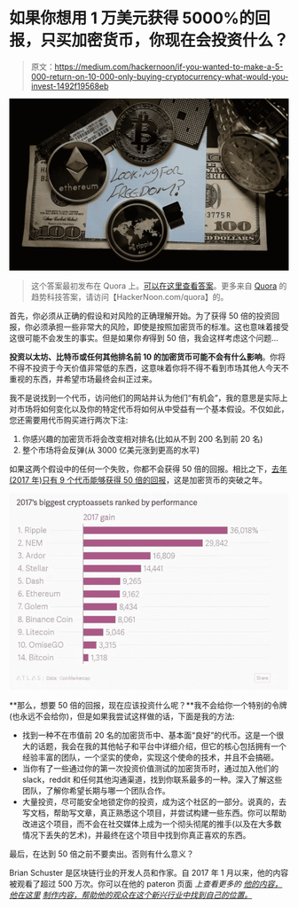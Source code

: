 # 如果你想用 1 万美元获得 5000%的回报，只买加密货币，你现在会投资什么？

> 原文：<https://medium.com/hackernoon/if-you-wanted-to-make-a-5-000-return-on-10-000-only-buying-cryptocurrency-what-would-you-invest-1492f19568eb>

![](img/b2ddc0031ab2ce9172f32c435700f4e8.png)

> 这个答案最初发布在 Quora 上。[可以在这里查看答案](https://www.quora.com/If-you-wanted-to-make-500k-by-the-end-of-2018-with-only-10k-to-buy-cryptocurrencies-what-would-you-invest-in-now/answer/Brian-Schuster-5)。更多来自 [Quora](https://medium.com/u/3853f85f7d5e?source=post_page-----1492f19568eb--------------------------------) 的趋势科技答案，请访问【HackerNoon.com/quora】的。

首先，你必须从正确的假设和对风险的正确理解开始。为了获得 50 倍的投资回报，你必须承担一些非常大的风险，即使是按照加密货币的标准。这也意味着接受这很可能不会发生的事实。但是如果你*有*得到 50 倍，我会这样考虑这个问题…

**投资以太坊、比特币或任何其他排名前 10 的加密货币可能不会有什么影响**。你将不得不投资于今天价值非常低的东西，这意味着你将不得不看到市场其他人今天不重视的东西，并希望市场最终会纠正过来。

我不是说找到一个代币，访问他们的网站并认为他们“有机会”，我的意思是实际上对市场将如何变化以及你的特定代币将如何从中受益有一个基本假设。不仅如此，您还需要用代币购买进行两次下注:

1.  你感兴趣的加密货币将会改变相对排名(比如从不到 200 名到前 20 名)
2.  整个市场将会反弹(从 3000 亿美元涨到更高的水平)

如果这两个假设中的任何一个失败，你都不会获得 50 倍的回报。相比之下，[去年(2017 年)只有 9 个代币能够获得 50 倍的回报](https://qz.com/1169000/ripple-was-the-best-performing-cryptocurrency-of-2017-beating-bitcoin/)，这是加密货币的突破之年。

![](img/f917becacb319ee0f35b883b133ac2bc.png)

**那么，想要 50 倍的回报，现在应该投资什么呢？**我不会给你一个特别的令牌(也永远不会给你)，但是如果我尝试这样做的话，下面是我的方法:

*   找到一种不在市值前 20 名的加密货币中、基本面“良好”的代币。这是一个很大的话题，我会在我的其他帖子和平台中详细介绍，但它的核心包括拥有一个经验丰富的团队，一个坚实的使命，实现这个使命的技术，并且不会搞砸。
*   当你有了一些通过你的第一次投资价值测试的加密货币时，通过加入他们的 slack，reddit 和任何其他沟通渠道，找到你联系最多的一种。深入了解这些团队，了解你希望长期与哪一个团队合作。
*   大量投资，尽可能安全地锁定你的投资，成为这个社区的一部分。说真的，去写文档，帮助写文章，真正熟悉这个项目，并尝试构建一些东西。你可以帮助改进这个项目，而不会在社交媒体上成为一个彻头彻尾的推手(以及在大多数情况下丢失的艺术)，并最终在这个项目中找到你真正喜欢的东西。

最后，在达到 50 倍之前不要卖出。否则有什么意义？

Brian Schuster 是区块链行业的开发人员和作家。自 2017 年 1 月以来，他的内容被观看了超过 500 万次。你可以在他的 pateron 页面 *上查看更多的* [*他的内容，他在这里*](https://www.patreon.com/hivergent) [*制作内容，帮助他的观众在这个新兴行业中找到自己的位置。*](https://www.patreon.com/hivergent)